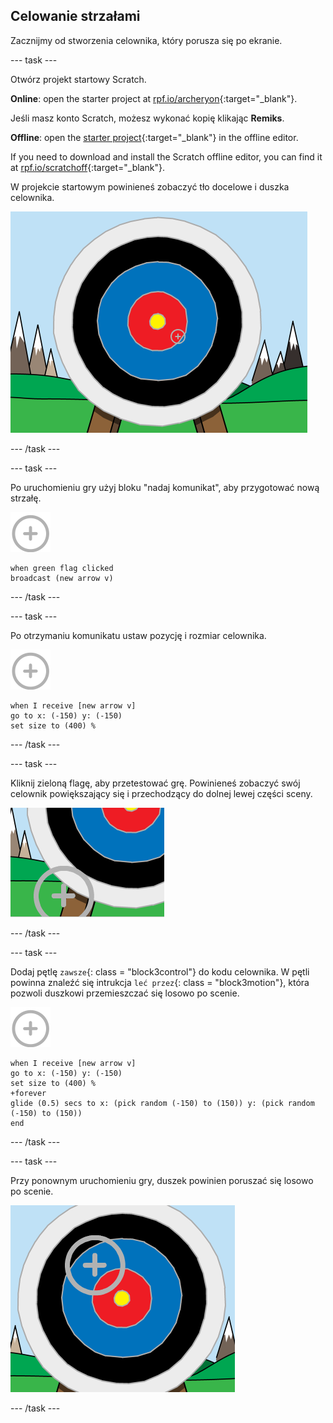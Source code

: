 ## Celowanie strzałami

Zacznijmy od stworzenia celownika, który porusza się po ekranie.

\--- task \---

Otwórz projekt startowy Scratch.

**Online**: open the starter project at [rpf.io/archeryon](https://rpf.io/archeryon){:target="_blank"}.

Jeśli masz konto Scratch, możesz wykonać kopię klikając **Remiks**.

**Offline**: open the [starter project](https://rpf.io/p/en/archery-go){:target="_blank"} in the offline editor.

If you need to download and install the Scratch offline editor, you can find it at [rpf.io/scratchoff](https://rpf.io/scratchoff){:target="_blank"}.

W projekcie startowym powinieneś zobaczyć tło docelowe i duszka celownika.

![projekty startowe](images/archery-starter.png)

\--- /task \---

\--- task \---

Po uruchomieniu gry użyj bloku "nadaj komunikat", aby przygotować nową strzałę.

![celownik](images/target-sprite.png)

```blocks3
when green flag clicked
broadcast (new arrow v)
```

\--- /task \---

\--- task \---

Po otrzymaniu komunikatu ustaw pozycję i rozmiar celownika.

![celownik](images/target-sprite.png)

```blocks3
when I receive [new arrow v]
go to x: (-150) y: (-150)
set size to (400) %
```

\--- /task \---

\--- task \---

Kliknij zieloną flagę, aby przetestować grę. Powinieneś zobaczyć swój celownik powiększający się i przechodzący do dolnej lewej części sceny.

![większy celownik w lewym dolnym rogu sceny](images/archery-start-test.png)

\--- /task \---

\--- task \---

Dodaj pętlę `zawsze`{: class = "block3control"} do kodu celownika. W pętli powinna znaleźć się intrukcja `leć przez`{: class = "block3motion"}, która pozwoli duszkowi przemieszczać się losowo po scenie.

![celownik](images/target-sprite.png)

```blocks3
when I receive [new arrow v]
go to x: (-150) y: (-150)
set size to (400) %
+forever
glide (0.5) secs to x: (pick random (-150) to (150)) y: (pick random (-150) to (150))
end
```

\--- /task \---

\--- task \---

Przy ponownym uruchomieniu gry, duszek powinien poruszać się losowo po scenie.

![cel w innej pozycji](images/archery-glide-test.png)

\--- /task \---